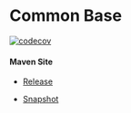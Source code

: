 # Common Base

[![codecov](https://codecov.io/gh/bremersee/common-base/branch/develop/graph/badge.svg)](https://codecov.io/gh/bremersee/common-base)

#### Maven Site

- [Release](https://bremersee.github.io/common-base/index.html)

- [Snapshot](https://nexus.bremersee.org/repository/maven-sites/common-base/2.3.1-SNAPSHOT/index.html)
